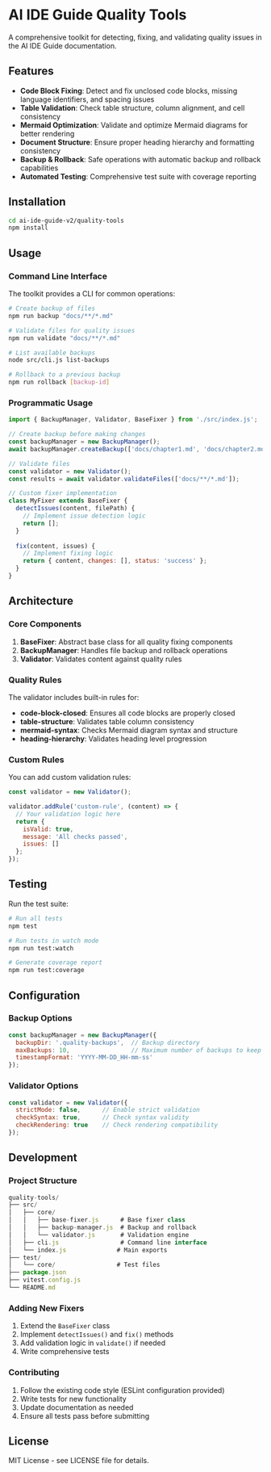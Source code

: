 # AI IDE Guide Quality Tools

A comprehensive toolkit for detecting, fixing, and validating quality issues in the AI IDE Guide documentation.

## Features

- **Code Block Fixing**: Detect and fix unclosed code blocks, missing language identifiers, and spacing issues
- **Table Validation**: Check table structure, column alignment, and cell consistency
- **Mermaid Optimization**: Validate and optimize Mermaid diagrams for better rendering
- **Document Structure**: Ensure proper heading hierarchy and formatting consistency
- **Backup & Rollback**: Safe operations with automatic backup and rollback capabilities
- **Automated Testing**: Comprehensive test suite with coverage reporting

## Installation

```bash
cd ai-ide-guide-v2/quality-tools
npm install
```

## Usage

### Command Line Interface

The toolkit provides a CLI for common operations:

```bash
# Create backup of files
npm run backup "docs/**/*.md"

# Validate files for quality issues
npm run validate "docs/**/*.md"

# List available backups
node src/cli.js list-backups

# Rollback to a previous backup
npm run rollback [backup-id]
```

### Programmatic Usage

```javascript
import { BackupManager, Validator, BaseFixer } from './src/index.js';

// Create backup before making changes
const backupManager = new BackupManager();
await backupManager.createBackup(['docs/chapter1.md', 'docs/chapter2.md']);

// Validate files
const validator = new Validator();
const results = await validator.validateFiles(['docs/**/*.md']);

// Custom fixer implementation
class MyFixer extends BaseFixer {
  detectIssues(content, filePath) {
    // Implement issue detection logic
    return [];
  }
  
  fix(content, issues) {
    // Implement fixing logic
    return { content, changes: [], status: 'success' };
  }
}
```

## Architecture

### Core Components

1. **BaseFixer**: Abstract base class for all quality fixing components
2. **BackupManager**: Handles file backup and rollback operations
3. **Validator**: Validates content against quality rules

### Quality Rules

The validator includes built-in rules for:

- **code-block-closed**: Ensures all code blocks are properly closed
- **table-structure**: Validates table column consistency
- **mermaid-syntax**: Checks Mermaid diagram syntax and structure
- **heading-hierarchy**: Validates heading level progression

### Custom Rules

You can add custom validation rules:

```javascript
const validator = new Validator();

validator.addRule('custom-rule', (content) => {
  // Your validation logic here
  return {
    isValid: true,
    message: 'All checks passed',
    issues: []
  };
});
```

## Testing

Run the test suite:

```bash
# Run all tests
npm test

# Run tests in watch mode
npm run test:watch

# Generate coverage report
npm run test:coverage
```

## Configuration

### Backup Options

```javascript
const backupManager = new BackupManager({
  backupDir: '.quality-backups',  // Backup directory
  maxBackups: 10,                 // Maximum number of backups to keep
  timestampFormat: 'YYYY-MM-DD_HH-mm-ss'
});
```

### Validator Options

```javascript
const validator = new Validator({
  strictMode: false,      // Enable strict validation
  checkSyntax: true,      // Check syntax validity
  checkRendering: true    // Check rendering compatibility
});
```

## Development

### Project Structure

```javascript
quality-tools/
├── src/
│   ├── core/
│   │   ├── base-fixer.js      # Base fixer class
│   │   ├── backup-manager.js  # Backup and rollback
│   │   └── validator.js       # Validation engine
│   ├── cli.js                 # Command line interface
│   └── index.js              # Main exports
├── test/
│   └── core/                 # Test files
├── package.json
├── vitest.config.js
└── README.md
```

### Adding New Fixers

1. Extend the `BaseFixer` class
2. Implement `detectIssues()` and `fix()` methods
3. Add validation logic in `validate()` if needed
4. Write comprehensive tests

### Contributing

1. Follow the existing code style (ESLint configuration provided)
2. Write tests for new functionality
3. Update documentation as needed
4. Ensure all tests pass before submitting

## License

MIT License - see LICENSE file for details.